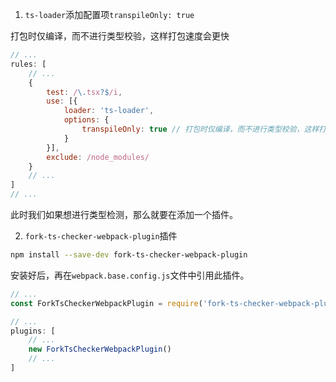 
1. `ts-loader`添加配置项`transpileOnly: true`

打包时仅编译，而不进行类型校验，这样打包速度会更快

```js
// ...
rules: [
    // ...
    {
        test: /\.tsx?$/i,
        use: [{
            loader: 'ts-loader',
            options: {
                transpileOnly: true // 打包时仅编译，而不进行类型校验，这样打包速度会更快
            }
        }],
        exclude: /node_modules/
    }
    // ...
]
// ...
```

此时我们如果想进行类型检测，那么就要在添加一个插件。

2. `fork-ts-checker-webpack-plugin`插件

```bash
npm install --save-dev fork-ts-checker-webpack-plugin
```

安装好后，再在`webpack.base.config.js`文件中引用此插件。

```js
// ...
const ForkTsCheckerWebpackPlugin = require('fork-ts-checker-webpack-plugin')

// ...
plugins: [
    // ...
    new ForkTsCheckerWebpackPlugin()
    // ...
]
```